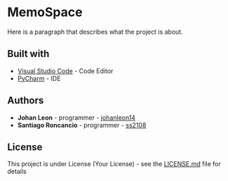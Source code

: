 # MemoSpace
Here is a paragraph that describes what the project is about.

## Built with
- [Visual Studio Code]([https://code.visualstudio.com/?wt.mc_id=DX_841432](https://code.visualstudio.com/?wt.mc_id=DX_841432)) - Code Editor
- [PyCharm]([https://www.jetbrains.com/pycharm/](https://www.jetbrains.com/pycharm/)) - IDE

## Authors
- **Johan Leon** - programmer - [johanleon14]([https://github.com/johanleon14](https://github.com/johanleon14))
- **Santiago Roncancio** - programmer - [ss2108]([https://github.com/ss2108](https://github.com/ss2108))

## License
This project is under License (Your License) - see the [LICENSE.md](https://github.com/ss2108/MemoSpace/blob/master/LICENSE.md) file for details
